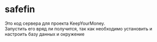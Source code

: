 # safefin
Это код сервера для проекта KeepYourMoney.    
Запустить его вряд ли получится, так как необходимо установить и настроить базу данных и окружение
